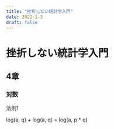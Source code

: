 ```yaml
---
title: "挫折しない統計学入門"
date: 2022-1-3
draft: false
---
```

# 挫折しない統計学入門



## 4章



### 対数



法則1



log(a, q) + log(a, q) = log(a, p * q)




